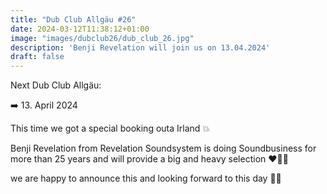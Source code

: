 ```yaml
---
title: "Dub Club Allgäu #26"
date: 2024-03-12T11:38:12+01:00
image: "images/dubclub26/dub_club_26.jpg"
description: 'Benji Revelation will join us on 13.04.2024'
draft: false
---
```

Next Dub Club Allgäu:

➡️ 13. April 2024

This time we got a special booking outa Irland 💥

Benji Revelation from Revelation Soundsystem is doing Soundbusiness for more than 25 years and will provide a big and heavy selection ❤️💛💚

we are happy to announce this and looking forward to this day 💯🔥
